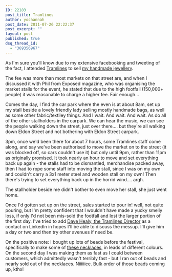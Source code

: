 ```yaml
---
ID: 22183
post_title: Tramlines
author: yochannah
post_date: 2011-07-26 22:22:37
post_excerpt: ""
layout: post
published: true
dsq_thread_id:
  - "369356967"
---
```

As I'm sure you'll know due to my extensive facebooking and tweeting of the fact, I attended <a href="http://www.tramlines.org.uk/">Tramlines</a> to sell <a href="http://folksy.com/shops/yochannah">my handmade jewellery</a>. 

The fee was more than most markets on that street are, and when I discussed it with Phil from Exposed magazine, who was organising the market stalls for the event, he stated that due to the high footfall (150,000+ people) it was reasonable to charge a higher fee. Fair enough...

Comes the day, I find the car park where the even is at about 8am, set up my stall beside a lovely friendly lady selling mostly handmade bags, as well as some other fabric/textiley things. And I wait. And wait. And wait. As do all of the other stallholders in the carpark. We can hear the music, we can see the people walking down the street, just over there.... but they're all walking down Eldon Street and not bothering with Eldon Street carpark. 

3pm, once we'd been there for about 7 hours, some Tramlines staff come along, and say we've been authorised to move the market on to the street (it was blocked off, so cars couldn't use it) but only until 9pm, rather than 11pm as originally promised. It took nearly an hour to move and set everything back up again - the stalls had to be dismantled, merchandise packed away, then I had to rope some staff into moving the stall, since I was on my own and couldn't carry a 3x1 meter steel and wooden stall on my own! Then there's trying to set everything back up in the horrid wind.... argh.

The stallholder beside me didn't bother to even move her stall, she just went home.

Once I'd gotten set up on the street, sales started to pour in! well, not quite pouring, but I'm pretty confident that I wouldn't have made a yucky smelly loss, if only I'd not been mis-sold the footfall and lost the larger portion of the first day. I've tried to add <a href="http://uk.linkedin.com/pub/dave-healy/7/888/964">Dave Healy, the Tramlines Director</a> as a contact on LinkedIn in hopes I'll be able to discuss the messup. I'll give him a day or two and then try other avenues if need be. 

On the positive note: I bought up lots of beads before the festival, specifically to make some of <a href="http://folksy.com/items/1848681-Glass-Drop-Necklace-Frozen-Lei?shop=yes">these necklaces</a>, in leads of different colours. On the second day I was making them as fast as I could between customers, which admittedly wasn't terribly fast - but I ran out of beads and nearly sold out of the necklaces. Niiiiiice. Bulk order of those beads coming up, kthx!